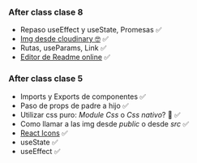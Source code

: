 ### After class clase 8

-   Repaso useEffect y useState, Promesas ✅
-   [Img desde cloudinary 🤓](https://cloudinary.com/) ✅
-   Rutas, useParams, Link ✅
-   [Editor de Readme online](https://pandao.github.io/editor.md/en.html) ✅

### After class clase 5

-   Imports y Exports de componentes ✅
-   Paso de props de padre a hijo ✅
-   Utilizar css puro: _Module Css_ o _Css nativo_? 🤔 ✅
-   Como llamar a las img desde _public_ o desde _src_ ✅
-   [React Icons](https://react-icons.github.io/react-icons/) ✅
-   useState ✅
-   useEffect ✅
